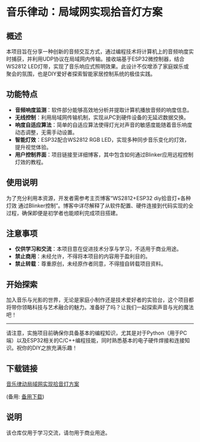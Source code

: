 # 音乐律动：局域网实现拾音灯方案

## 概述

本项目旨在分享一种创新的音频交互方式，通过编程技术将计算机上的音频响度实时捕获，并利用UDP协议在局域网内传输。接收端基于ESP32微控制器，结合WS2812 LED灯带，实现了音乐响应式照明效果。此设计不仅增添了家庭娱乐或聚会的氛围，也是DIY爱好者探索智能家居控制系统的极佳实践。

## 功能特点

- **音频响度监测**：软件部分能够高效地分析并提取计算机播放音频的响度信息。
- **无线控制**：利用局域网传输机制，实现从PC到硬件设备的无延迟数据交换。
- **响度自适应算法**：简单的自适应算法使得灯光对声音的敏感度能随着音乐响度动态调整，无需手动设置。
- **智能灯效**：ESP32配合WS2812 RGB LED，实现多种同步音乐变化的灯效，提升视觉体验。
- **用户控制界面**：项目链接至详细博客，其中包含如何通过Blinker应用远程控制灯效的教程。
  
## 使用说明

为了充分利用本资源，开发者需参考主页博客“WS2812+ESP32 diy拾音灯+各种灯效 通过Blinker控制”。博客中详尽解释了从软件配置、硬件连接到代码实现的全过程，确保即便是初学者也能顺利完成项目搭建。

## 注意事项

- **仅供学习和交流**：本项目意在促进技术分享与学习，不适用于商业用途。
- **禁止商用**：未经允许，不得将本项目的内容用于盈利目的。
- **禁止转载**：尊重原创，未经原作者同意，不得擅自转载项目资料。

## 开始探索

加入音乐与光影的世界，无论是家庭小制作还是技术爱好者的实验台，这个项目都将带你领略科技与艺术融合的魅力。准备好了吗？让我们一起探索声音与光的魔法吧！

---

请注意，实施项目前确保你具备基本的编程知识，尤其是对于Python（用于PC端）以及ESP32相关的C/C++编程技能，同时熟悉基本的电子硬件焊接和连接知识。祝你的DIY之旅充满乐趣！

## 下载链接
[音乐律动局域网实现拾音灯方案]() 

(备用: [备用下载](https://pan.baidu.com/s/1zR9h4xlntQVNF_7aQqUzkA?pwd=1234))

## 说明

该仓库仅用于学习交流，请勿用于商业用途。
